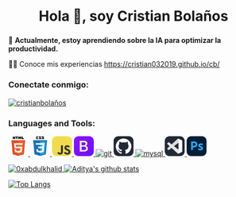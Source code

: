 <div>

<h1 align="center">Hola 👋, soy Cristian Bolaños</h1>
<h3 align="center"></h3>

🌱 **Actualmente, estoy aprendiendo sobre la IA para optimizar la productividad.**

👨‍💻 Conoce mis experiencias https://cristian032019.github.io/cb/


<h3 align="left">Conectate conmigo:</h3>
<p align="left">
<a href="https://linkedin.com/in/cristianbolaños" target="blank"><img align="center" src="https://raw.githubusercontent.com/rahuldkjain/github-profile-readme-generator/master/src/images/icons/Social/linked-in-alt.svg" alt="cristianbolaños" height="30" width="40" /></a>
</p>

<h3 align="left">Languages and Tools:</h3>
<p align="left"><a href="https://www.w3.org/html/" target="_blank" rel="noreferrer"> 
<img src="https://raw.githubusercontent.com/devicons/devicon/master/icons/html5/html5-original-wordmark.svg" alt="html5" width="40" height="40"/>
  
<a href="https://www.w3schools.com/css/" target="_blank" rel="noreferrer"> 
<img src="https://raw.githubusercontent.com/devicons/devicon/master/icons/css3/css3-original-wordmark.svg" alt="css3" width="40" height="40"/>

<a href="https://developer.mozilla.org/es/docs/Web/JavaScript" target="_blank" rel="noreferrer"> 
<img src="https://raw.githubusercontent.com/tandpfun/skill-icons/65dea6c4eaca7da319e552c09f4cf5a9a8dab2c8/icons/JavaScript.svg" alt="JavSscript" width="40" height="40"/>

<a href="https://getbootstrap.com" target="_blank" rel="noreferrer">  
<img src="https://raw.githubusercontent.com/tandpfun/skill-icons/main/icons/Bootstrap.svg" alt="bootstrap" width="40" height="40"/>

<a href="https://git-scm.com/" target="_blank" rel="noreferrer">
<img src="https://www.vectorlogo.zone/logos/git-scm/git-scm-icon.svg" alt="git" width="40" height="40"/>

<a href="https://github.com/" target="_blank" rel="noreferrer"> 
<img src="https://github.com/tandpfun/skill-icons/raw/main/icons/Github-Dark.svg" alt="github" width="40" height="40">

<a href="https://www.mysql.com/" target="_blank" rel="noreferrer"> 
<img src="https://techstack-generator.vercel.app/mysql-icon.svg" alt="mysql" width="40" height="40">

<a href="https://vscode.dev/?vscode-lang=es-es" target="_blank" rel="noreferrer"> 
<img src="https://github.com/tandpfun/skill-icons/raw/main/icons/VSCode-Dark.svg" alt="git" width="40" height="40"/>

<a href="https://www.photoshop.com/en" target="_blank" rel="noreferrer"> 
<img src="https://github.com/tandpfun/skill-icons/blob/65dea6c4eaca7da319e552c09f4cf5a9a8dab2c8/icons/Photoshop.svg#L1" alt="github" width="40" height="40">

<br>
<!--<p><img align="left" src="https://github-readme-stats.vercel.app/api/top-langs?username=cristian032019&show_icons=true&locale=en&layout=compact" alt="cristian032019" /></p>-->
<!--<p><img align="left" src="https://github-readme-stats.vercel.app/api/top-langs?username=cristian032019&show_icons=true&locale=es&layout=compact&theme=dark#gh-dark-mode-only" alt="cristian032019" /></p>

<!--<p><img align="left" src="https://github-readme-stats.vercel.app/api?username=cristian032019&show__icons=true&locale=es&theme=dark#gh-dark-mode-only" alt="cristian032019" /></p>
   
<p>&nbsp;<img align="center" src="https://github-readme-stats.vercel.app/api?username=cristian032019&show_icons=true&locale=en" alt="cristian032019" /></p>-->

<img src="https://github-readme-stats.vercel.app/api/top-langs?username=cristian032019&show_icons=true&locale=es&layout=compact&line_height=20&title_color=7A7ADB&icon_color=2234AE&text_color=D3D3D3&bg_color=0,000000,130F40" width="350"  alt="0xabdulkhalid"/>  ![Aditya's github stats](https://github-readme-stats.vercel.app/api?username=cristian032019&show_icons=true&theme=tokyonight)

<a target="_blank" rel="noopener noreferrer nofollow" href="https://camo.githubusercontent.com"><img src="https://camo.githubusercontent.com" alt="Top Langs" data-canonical-src="https://github-readme-stats.vercel.app/api/top-langs/?username=cristian032019&amp;hide=html&amp;theme=graywhite" style="max-width: 100%;"></a>


</div>

